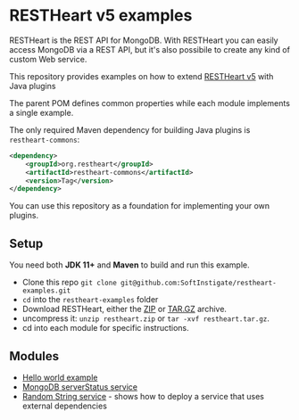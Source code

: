 # RESTHeart v5 examples

RESTHeart is the REST API for MongoDB. With RESTHeart you can easily access MongoDB via a REST API, but it's also possibile to create any kind of custom Web service.

This repository provides examples on how to extend [RESTHeart v5](https://github.com/SoftInstigate/restheart) with Java plugins

The parent POM defines common properties while each module implements a single example.

The only required Maven dependency for building Java plugins is `restheart-commons`:

```xml
<dependency>
    <groupId>org.restheart</groupId>
    <artifactId>restheart-commons</artifactId>
    <version>Tag</version>
</dependency>
```

You can use this repository as a foundation for implementing your own plugins.


## Setup

You need both **JDK 11+** and **Maven** to build and run this example.

-   Clone this repo `git clone git@github.com:SoftInstigate/restheart-examples.git`
-   `cd` into the `restheart-examples` folder
-   Download RESTHeart, either the [ZIP](https://github.com/SoftInstigate/restheart/releases/download/5.0.0/restheart.zip) or [TAR.GZ](https://github.com/SoftInstigate/restheart/releases/download/5.0.0/restheart.tar.gz) archive.
-   uncompress it: `unzip restheart.zip` or `tar -xvf restheart.tar.gz`.
-   cd into each module for specific instructions.

## Modules

 - [Hello world example](bytes-array-service/README.md)
 - [MongoDB serverStatus service](mongo-status-service/README.md)
 - [Random String service](random-string-service/README.md) - shows how to deploy a service that uses external dependencies
